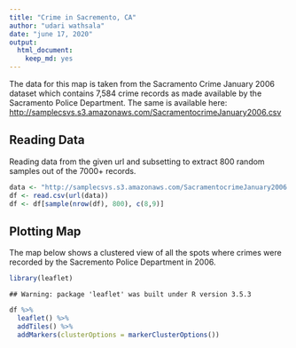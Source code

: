 ```yaml
---
title: "Crime in Sacremento, CA"
author: "udari wathsala"
date: "june 17, 2020"
output: 
  html_document: 
    keep_md: yes
---
```


The data for this map is taken from the Sacramento Crime January 2006 dataset which contains 7,584 crime records as made available by the Sacramento Police Department. The same is available here: http://samplecsvs.s3.amazonaws.com/SacramentocrimeJanuary2006.csv 

## Reading Data

Reading data from the given url and subsetting to extract 800 random samples out of the 7000+ records.  


```r
data <- "http://samplecsvs.s3.amazonaws.com/SacramentocrimeJanuary2006.csv"
df <- read.csv(url(data))
df <- df[sample(nrow(df), 800), c(8,9)]
```
 

## Plotting Map

The map below shows a clustered view of all the spots where crimes were recorded by the Sacremento Police Department in 2006. 


```r
library(leaflet)
```

```
## Warning: package 'leaflet' was built under R version 3.5.3
```

```r
df %>%
  leaflet() %>%
  addTiles() %>%
  addMarkers(clusterOptions = markerClusterOptions())
```

<!--html_preserve--><div id="htmlwidget-bcceb241de9f44107483" style="width:672px;height:480px;" class="leaflet html-widget"></div>
<script type="application/json" data-for="htmlwidget-bcceb241de9f44107483">{"x":{"options":{"crs":{"crsClass":"L.CRS.EPSG3857","code":null,"proj4def":null,"projectedBounds":null,"options":{}}},"calls":[{"method":"addTiles","args":["//{s}.tile.openstreetmap.org/{z}/{x}/{y}.png",null,null,{"minZoom":0,"maxZoom":18,"tileSize":256,"subdomains":"abc","errorTileUrl":"","tms":false,"noWrap":false,"zoomOffset":0,"zoomReverse":false,"opacity":1,"zIndex":1,"detectRetina":false,"attribution":"&copy; <a href=\"http://openstreetmap.org\">OpenStreetMap<\/a> contributors, <a href=\"http://creativecommons.org/licenses/by-sa/2.0/\">CC-BY-SA<\/a>"}]},{"method":"addMarkers","args":[[38.63040165,38.57783198,38.54120868,38.56775515,38.63903507,38.57829932,38.61292566,38.63369822,38.46598861,38.56756469,38.57920289,38.56987859,38.60154457,38.58259727,38.60728719,38.61112011,38.61692679,38.58431639,38.55790108,38.50576856,38.52921623,38.61112465,38.58033768,38.61353883,38.62372526,38.57562427,38.52496323,38.52497346,38.51481284,38.63020663,38.579198,38.62659902,38.61668041,38.4438703,38.57218405,38.6649083,38.62535356,38.6017616,38.63862878,38.63869884,38.52960558,38.57672297,38.51006027,38.56779465,38.59444259,38.53273565,38.58052209,38.6237316,38.62939722,38.51031519,38.6836334,38.52199137,38.50773512,38.63833091,38.54394982,38.45400615,38.48642245,38.54322621,38.55841823,38.56356918,38.56726042,38.53266824,38.63861804,38.56607629,38.57621825,38.47474149,38.63862878,38.52561869,38.49580633,38.54146972,38.57432818,38.63589932,38.59657483,38.56059283,38.53157904,38.60218075,38.57912112,38.59390962,38.65956858,38.5741441,38.61184675,38.52547643,38.5392541,38.61464988,38.54414515,38.49002489,38.61264781,38.63160945,38.63862878,38.55576196,38.63862878,38.54146972,38.53317666,38.61332659,38.62504428,38.54189707,38.6237857,38.6116022,38.53544489,38.53232093,38.57711951,38.51730281,38.61177605,38.45886451,38.58062786,38.49407763,38.44281523,38.53855659,38.64384893,38.60103545,38.52862804,38.61300454,38.4873608,38.5680901,38.62020172,38.61319529,38.49167924,38.62610032,38.58057689,38.45321298,38.57227839,38.5241743,38.57495865,38.62221222,38.61112661,38.52469057,38.51737845,38.53881527,38.55069371,38.55728421,38.6017616,38.45585205,38.47531213,38.53385584,38.54402702,38.61564793,38.52532421,38.49676301,38.52199137,38.57626112,38.5242556,38.64341672,38.49256682,38.56285677,38.64270234,38.48420982,38.56440753,38.47990166,38.57492438,38.45718227,38.47295223,38.4828813,38.6017616,38.44026684,38.68226149,38.50487902,38.48326162,38.48883395,38.61896279,38.52962554,38.62642786,38.53725889,38.62816341,38.48728104,38.51314436,38.55783227,38.60590997,38.55706875,38.6061587,38.64245072,38.53640731,38.54218087,38.52488785,38.49926989,38.48823968,38.54783739,38.63015644,38.56060791,38.63056637,38.51052171,38.49250972,38.58138835,38.48474254,38.66336311,38.61508987,38.51546647,38.48045537,38.47429277,38.61812954,38.54395353,38.58062786,38.55614464,38.61488957,38.47381246,38.61060918,38.52718667,38.54394604,38.65603463,38.65847399,38.54218087,38.62464848,38.60938371,38.47764806,38.56027062,38.56613196,38.63150496,38.61000927,38.46734964,38.44973707,38.63726864,38.54069286,38.52466107,38.57512017,38.50336488,38.65771652,38.52495123,38.5790295,38.53092764,38.51538948,38.47866168,38.49819435,38.60503971,38.60673086,38.58432423,38.48269052,38.52101974,38.61110308,38.47338747,38.58233236,38.4748515,38.47421612,38.63425266,38.58286126,38.49596852,38.59556161,38.52187978,38.62692723,38.45354132,38.57995276,38.55048551,38.62145778,38.5563198,38.58396965,38.57916319,38.55155803,38.48651138,38.57380164,38.57983801,38.55336668,38.56276169,38.52545833,38.48697009,38.54436304,38.54325918,38.49372331,38.51055016,38.57566567,38.64242648,38.62009985,38.53881527,38.53121355,38.49702385,38.61292672,38.58215599,38.62073678,38.620343,38.45720146,38.54676613,38.56713881,38.55155803,38.54454919,38.55199506,38.54751665,38.58052209,38.54838986,38.56342315,38.52484987,38.45583883,38.57271087,38.54919426,38.61124309,38.55463027,38.47425283,38.60717264,38.61812954,38.55128541,38.49856307,38.55226434,38.56895726,38.49754834,38.47345298,38.5470745,38.47692818,38.62691239,38.62453557,38.61292566,38.52488785,38.67056705,38.64150838,38.62741952,38.64628124,38.5780775,38.61371716,38.60154457,38.56689949,38.608676,38.56165546,38.52149079,38.65023973,38.62514818,38.50844502,38.53312798,38.52199137,38.50686233,38.56457981,38.5791674,38.53445955,38.63358427,38.49340569,38.54979527,38.5952625,38.49596852,38.53748352,38.54165918,38.52023542,38.52224238,38.6235744,38.5474759,38.49940254,38.56646578,38.54199544,38.57523636,38.65682845,38.62879718,38.52718667,38.6374478,38.47779754,38.51048773,38.51585289,38.52495123,38.60570671,38.4955943,38.61747853,38.48797175,38.56858948,38.5513666,38.62149711,38.57642774,38.64543073,38.50890986,38.52469228,38.63822005,38.59875634,38.58053662,38.57884334,38.63862878,38.55699686,38.64413073,38.6051444,38.46895114,38.579563,38.65420479,38.47245642,38.51182977,38.6390241,38.54284813,38.6557853,38.5394462,38.58472227,38.44093769,38.63589608,38.47521595,38.5566387,38.61435132,38.52904451,38.58378853,38.60154457,38.63700302,38.51325652,38.51685646,38.57484527,38.646805,38.49681243,38.60154457,38.55269382,38.61084789,38.65121663,38.47371582,38.58121716,38.5527076,38.61647499,38.55913053,38.50366806,38.56647048,38.52507559,38.58105799,38.47708652,38.55513128,38.47345298,38.60667473,38.63787804,38.68058937,38.53881527,38.56560764,38.56654113,38.55614777,38.56796664,38.52075518,38.51016505,38.57279305,38.47889498,38.46573597,38.61013165,38.62843144,38.57006806,38.51055016,38.49371194,38.61633341,38.46252937,38.57517889,38.52488785,38.63078873,38.61897041,38.48151147,38.62686447,38.56803077,38.56342448,38.52792486,38.56211513,38.62055915,38.50298477,38.55915665,38.4681451,38.66259811,38.63491454,38.61398148,38.47798938,38.5323931,38.57160034,38.53881527,38.64202003,38.63020663,38.51270034,38.47799614,38.52718667,38.6186885,38.49180749,38.48791288,38.47676441,38.62541828,38.48247425,38.62852162,38.63589608,38.65356442,38.62354293,38.64404243,38.533107,38.52224238,38.58100632,38.60811078,38.47489873,38.62823395,38.57122734,38.47577578,38.57504039,38.61589986,38.51503396,38.57223488,38.64317482,38.55078622,38.57026986,38.49904003,38.62493534,38.61063309,38.47138354,38.5393973,38.61393325,38.63393225,38.54865343,38.56191557,38.57495865,38.5149777,38.46734582,38.58428687,38.52971517,38.56215492,38.55347187,38.53213497,38.62009985,38.52570388,38.43799945,38.54176204,38.57294064,38.5766684,38.52461457,38.47489614,38.51178862,38.56796664,38.54726509,38.6427604,38.47341184,38.49297696,38.62609952,38.55123169,38.4957722,38.53184858,38.61655961,38.54032454,38.56812665,38.5272962,38.47397477,38.53003193,38.48934244,38.53881527,38.53117884,38.65733301,38.51048773,38.61112661,38.53959757,38.62262156,38.53880039,38.57948479,38.57523636,38.48973627,38.51538948,38.45186063,38.60088271,38.54318603,38.50557133,38.51084657,38.64378844,38.55982692,38.51052896,38.61890556,38.61250178,38.50482198,38.56842536,38.60034763,38.54392319,38.63020663,38.50054764,38.56636818,38.46354773,38.58357633,38.58052209,38.54158377,38.48682651,38.61118933,38.63004757,38.64598304,38.53137462,38.62203999,38.67279982,38.53700426,38.47921958,38.59683138,38.57167967,38.54711178,38.46541304,38.64011428,38.54165651,38.50565244,38.62688953,38.57991197,38.55408112,38.62275189,38.48718235,38.49477029,38.54676409,38.47385049,38.5906691,38.60027317,38.57394234,38.48306838,38.57960099,38.63365507,38.61642852,38.54080977,38.49502927,38.59682949,38.61496628,38.61141174,38.55703001,38.59540732,38.55416451,38.54940296,38.57920289,38.582786,38.49407763,38.46716553,38.52164684,38.63589608,38.57905171,38.6161187,38.62541828,38.57929276,38.53223561,38.48870203,38.55024332,38.62278626,38.62775415,38.60034763,38.6347855,38.53616085,38.58320363,38.57642774,38.61112661,38.61980119,38.63228581,38.57736287,38.63475409,38.60819724,38.47581524,38.54031312,38.47421612,38.65731154,38.55137298,38.53689812,38.67841269,38.62009248,38.53630908,38.56170554,38.64094112,38.5530906,38.47431447,38.57348427,38.53684169,38.47390443,38.61782428,38.54812095,38.61471215,38.45826571,38.67660642,38.54701012,38.63446175,38.63560611,38.51658451,38.53502991,38.524921,38.63862878,38.58885287,38.53881527,38.57037029,38.62489157,38.55403671,38.65981725,38.56819418,38.48606988,38.49284864,38.52270247,38.57905171,38.59818409,38.57991197,38.49575914,38.54900615,38.61890556,38.53366299,38.48225136,38.47337967,38.63974929,38.59664183,38.62764502,38.5393973,38.63839743,38.65407136,38.52258034,38.57834697,38.58003319,38.54021553,38.62053425,38.47531506,38.52904451,38.60950253,38.5236977,38.52363278,38.61314172,38.57512017,38.63466859,38.51187331,38.57110778,38.57815667,38.58364167,38.55714501,38.54066622,38.62996703,38.51441882,38.51385568,38.60027317,38.63863084,38.62377281,38.53029154,38.45673254,38.50067395,38.62354293,38.53955707,38.54677938,38.54674696,38.54106323,38.50298477,38.60154457,38.59891162,38.579563,38.58173099,38.54983935,38.5722972,38.61545185,38.61112009,38.56855432,38.62504428,38.62741952,38.51966749,38.61915532,38.67160923,38.58184562,38.48832414,38.47623848,38.60407552,38.55103901,38.64726866,38.57158209,38.52394358,38.4706931,38.53748261,38.56601548,38.49407763,38.55500397,38.61618775,38.63869884,38.56783954,38.63862878,38.63895258,38.53106486,38.54815629,38.61228167,38.64016562,38.54395353,38.61112011,38.53514705,38.51881709,38.48285946,38.53966813,38.58612197,38.620284,38.59971248,38.6308137,38.62127582,38.44386605,38.51688672,38.57887553,38.54581386,38.54995993,38.55971842,38.64361887,38.61112661,38.54584067,38.47695497,38.5225465,38.53849952,38.54219716,38.57585352,38.47902907,38.60969712,38.56929775,38.46009782,38.4635908,38.55701398,38.64150838,38.63973826,38.55612335,38.64404243,38.63862878,38.62201506,38.52488785,38.58045703,38.57009493,38.52659231,38.53127512,38.53080212,38.63409297,38.47581524,38.53908574,38.47038918,38.52799185,38.58113729,38.64404243,38.53847284,38.59803885,38.58245363,38.52084905,38.54016571,38.57201606,38.49720765,38.44316219,38.48383794,38.53952458,38.50576856,38.66946015,38.55669548,38.56089025,38.52472122],[-121.4780296,-121.4704595,-121.4703152,-121.4385767,-121.4336354,-121.426754,-121.4932977,-121.424418,-121.4160666,-121.4994153,-121.493943,-121.4910186,-121.42747,-121.500996,-121.4812714,-121.4461937,-121.4593506,-121.4810431,-121.4696737,-121.4181141,-121.3846751,-121.4593596,-121.4853853,-121.4998065,-121.4481855,-121.4758978,-121.4438874,-121.4425904,-121.4390559,-121.4959999,-121.4847429,-121.4467735,-121.488539,-121.422141,-121.4907608,-121.4975722,-121.5104944,-121.4258271,-121.3815598,-121.4424398,-121.4932774,-121.4832986,-121.5427657,-121.5062865,-121.4814732,-121.4705214,-121.4986248,-121.4985029,-121.4806029,-121.4771985,-121.5373039,-121.4990149,-121.4762318,-121.4328287,-121.466281,-121.428879,-121.4568798,-121.4731603,-121.4759018,-121.4721812,-121.4753542,-121.4461521,-121.433145,-121.4770347,-121.4840333,-121.4581108,-121.3815598,-121.4442877,-121.4737197,-121.4254625,-121.4722695,-121.426956,-121.4303406,-121.4344469,-121.407542,-121.4681757,-121.4972354,-121.4844897,-121.5048486,-121.431646,-121.4939808,-121.4084001,-121.4650574,-121.5183447,-121.4610278,-121.5208027,-121.4216656,-121.4779367,-121.3815598,-121.4149612,-121.3815598,-121.4254625,-121.5069385,-121.4447836,-121.4978986,-121.4773762,-121.513771,-121.4839873,-121.4451097,-121.4294935,-121.4677888,-121.5148282,-121.4364452,-121.4191177,-121.5014996,-121.4673944,-121.4095243,-121.4746387,-121.4613242,-121.496374,-121.4256917,-121.4918727,-121.5160587,-121.4670272,-121.4366726,-121.4235266,-121.480413,-121.4989028,-121.5036968,-121.4373604,-121.4192296,-121.4109836,-121.418725,-121.4447319,-121.4487064,-121.4442915,-121.4347262,-121.479014,-121.4597405,-121.4119063,-121.4258271,-121.4301179,-121.4418427,-121.513646,-121.5008042,-121.4427075,-121.5195591,-121.5444825,-121.4990149,-121.4875031,-121.4107732,-121.4256455,-121.4762942,-121.4695145,-121.4562911,-121.448306,-121.4790335,-121.4512387,-121.4687391,-121.4133413,-121.4281268,-121.4946743,-121.4258271,-121.4111095,-121.532093,-121.4816448,-121.4956183,-121.4876867,-121.4855545,-121.4186887,-121.4570278,-121.4477561,-121.4991088,-121.4561046,-121.5010131,-121.4100658,-121.4646484,-121.4149051,-121.4590823,-121.5100794,-121.4772381,-121.4090938,-121.4717471,-121.553597,-121.4806581,-121.4243203,-121.4569399,-121.5061404,-121.4386701,-121.4274484,-121.4579445,-121.4622017,-121.4564244,-121.499019,-121.4517802,-121.4362512,-121.4856682,-121.4503108,-121.459947,-121.4647075,-121.5014996,-121.47652,-121.4934272,-121.4260625,-121.4432894,-121.4712477,-121.4672495,-121.5152564,-121.5161468,-121.4090938,-121.449463,-121.5271363,-121.4891676,-121.4780844,-121.4634009,-121.4385612,-121.4470317,-121.4340917,-121.4180465,-121.5047935,-121.4728119,-121.4966332,-121.4972076,-121.5391044,-121.4434361,-121.4646263,-121.4919713,-121.473272,-121.5255605,-121.436643,-121.5545331,-121.533926,-121.4499687,-121.4902264,-121.5013272,-121.5080745,-121.4618026,-121.4334256,-121.4906079,-121.4196758,-121.42717,-121.4177759,-121.444405,-121.4653782,-121.4787324,-121.5127489,-121.4569435,-121.4422153,-121.4921151,-121.4028462,-121.49973,-121.4703569,-121.4888995,-121.5006108,-121.4684935,-121.5184681,-121.4511566,-121.4707875,-121.4779426,-121.4874147,-121.4709983,-121.4641983,-121.467166,-121.4659749,-121.5247086,-121.409083,-121.4669217,-121.4203421,-121.4590851,-121.479014,-121.4509002,-121.5273701,-121.4415704,-121.4775255,-121.4572951,-121.4755341,-121.4286823,-121.4566198,-121.4685593,-121.4684935,-121.4575843,-121.4697841,-121.4509881,-121.4986248,-121.5077495,-121.4867244,-121.4772878,-121.4380731,-121.4662897,-121.4709972,-121.4755625,-121.4116414,-121.4368769,-121.4729293,-121.459947,-121.4671318,-121.4706699,-121.4981519,-121.4832569,-121.466764,-121.4355908,-121.3927171,-121.5022861,-121.4220925,-121.5264198,-121.4932977,-121.4717471,-121.5187863,-121.4217991,-121.4978994,-121.4553219,-121.4731163,-121.518561,-121.42747,-121.413324,-121.4799069,-121.3880115,-121.3907012,-121.5085026,-121.4940089,-121.4228765,-121.4734551,-121.4990149,-121.4787544,-121.4930954,-121.4984069,-121.4469248,-121.4313716,-121.4919864,-121.5056977,-121.4855296,-121.4653782,-121.4639904,-121.4709517,-121.4086008,-121.4980099,-121.5151131,-121.3980671,-121.4627597,-121.4739085,-121.4712254,-121.5012154,-121.4449174,-121.4317459,-121.4712477,-121.3846125,-121.4657412,-121.406008,-121.4383522,-121.4646263,-121.4289938,-121.5222888,-121.4706061,-121.5475886,-121.4076334,-121.4686663,-121.4404952,-121.4848294,-121.419831,-121.4121265,-121.4440747,-121.4068481,-121.4211729,-121.4906312,-121.4834127,-121.3815598,-121.4689006,-121.4273239,-121.4381004,-121.4336564,-121.4952908,-121.4621144,-121.427261,-121.5193388,-121.4325151,-121.4161265,-121.4559846,-121.4355549,-121.4858505,-121.4043096,-121.5055312,-121.4217163,-121.4597445,-121.4629401,-121.4727965,-121.4901707,-121.42747,-121.5088355,-121.528402,-121.5250509,-121.4821859,-121.5372839,-121.5307469,-121.42747,-121.4274073,-121.4630259,-121.5349582,-121.4416525,-121.4818667,-121.469478,-121.4514476,-121.4785789,-121.4116315,-121.4909275,-121.427517,-121.4812732,-121.4229307,-121.4728661,-121.4355908,-121.4226379,-121.4705911,-121.5030911,-121.479014,-121.4658077,-121.4436297,-121.4267606,-121.4852542,-121.5130396,-121.4884492,-121.4568029,-121.5354477,-121.4176962,-121.4954943,-121.5058946,-121.4998385,-121.409083,-121.4998771,-121.4864485,-121.4585038,-121.4800392,-121.4717471,-121.4737594,-121.4636228,-121.4684313,-121.4420038,-121.4738655,-121.4693599,-121.422338,-121.4990409,-121.4189763,-121.5346969,-121.3833572,-121.4233592,-121.5095521,-121.4150713,-121.4886144,-121.5369556,-121.5092931,-121.48052,-121.479014,-121.4308562,-121.4959999,-121.5368634,-121.4369976,-121.4712477,-121.4237902,-121.5222477,-121.4555792,-121.4561777,-121.433145,-121.528986,-121.4315485,-121.5055312,-121.4661498,-121.434294,-121.4568936,-121.4939831,-121.4980099,-121.4869337,-121.4543396,-121.4996944,-121.5040161,-121.4733278,-121.4544107,-121.5061034,-121.4902491,-121.418769,-121.4732784,-121.425595,-121.4630967,-121.4441463,-121.4795627,-121.4874437,-121.4306972,-121.4263125,-121.4753422,-121.4717489,-121.4306582,-121.3932422,-121.4738686,-121.418725,-121.4351262,-121.4271832,-121.4855038,-121.4845198,-121.506385,-121.4566492,-121.4647018,-121.4590851,-121.5041133,-121.4177615,-121.4688287,-121.4248243,-121.487703,-121.5043061,-121.4375984,-121.4434098,-121.4852542,-121.4552803,-121.4228743,-121.4266735,-121.5071286,-121.4861821,-121.4043052,-121.472256,-121.473503,-121.4438554,-121.4514664,-121.4768448,-121.4652065,-121.438423,-121.4186854,-121.4859396,-121.479014,-121.4699527,-121.4952127,-121.406008,-121.4487064,-121.4261348,-121.4901695,-121.4479715,-121.482551,-121.5012154,-121.5445064,-121.5255605,-121.4370847,-121.4352821,-121.4758004,-121.4331388,-121.4095907,-121.5341593,-121.4857011,-121.4233804,-121.5000769,-121.45439,-121.4112131,-121.4785389,-121.4286413,-121.4712461,-121.4959999,-121.5302541,-121.4284238,-121.4298714,-121.4893746,-121.4986248,-121.4186088,-121.5001978,-121.4265596,-121.4762363,-121.4561435,-121.4737407,-121.4755356,-121.5215208,-121.4885401,-121.4305743,-121.4384528,-121.4392594,-121.3956435,-121.4272581,-121.4291698,-121.4751893,-121.4351231,-121.5279374,-121.4966071,-121.3935632,-121.4642874,-121.4620097,-121.5467908,-121.4567702,-121.4326535,-121.481959,-121.4252477,-121.4707578,-121.4774573,-121.4907988,-121.500334,-121.4497539,-121.4928237,-121.4847037,-121.4369307,-121.4483057,-121.4343762,-121.4030188,-121.4978798,-121.4704184,-121.4091389,-121.493943,-121.5027369,-121.4673944,-121.4196649,-121.4709707,-121.5055312,-121.4976906,-121.4504318,-121.433145,-121.4906436,-121.4167866,-121.4569742,-121.4123944,-121.4356686,-121.4570282,-121.4286413,-121.4134444,-121.4285992,-121.495181,-121.4848294,-121.4487064,-121.4250133,-121.4303283,-121.4870264,-121.4347477,-121.4499784,-121.4196575,-121.4502184,-121.42717,-121.5119979,-121.4061503,-121.4943793,-121.5385043,-121.426719,-121.4056953,-121.4681696,-121.4198325,-121.3751255,-121.4348784,-121.4678719,-121.4785704,-121.4409071,-121.4592598,-121.4097474,-121.4782039,-121.4453528,-121.5190467,-121.4089209,-121.4452806,-121.5129202,-121.5236897,-121.5043072,-121.4494106,-121.3815598,-121.4847746,-121.479014,-121.4885667,-121.440024,-121.481613,-121.5433421,-121.4895092,-121.475678,-121.502811,-121.5008974,-121.4976906,-121.4326056,-121.4966071,-121.4827348,-121.3982115,-121.5000769,-121.4739615,-121.4869374,-121.490763,-121.4365076,-121.423349,-121.4258496,-121.4753422,-121.5106604,-121.5048798,-121.4177778,-121.4750103,-121.4973304,-121.4557117,-121.4487142,-121.4487485,-121.4727965,-121.5213017,-121.4128401,-121.5175955,-121.4912208,-121.4972076,-121.4301867,-121.4111584,-121.4557908,-121.4876958,-121.4739148,-121.5067204,-121.4517155,-121.4784703,-121.5010951,-121.5292089,-121.4252477,-121.4635168,-121.4822785,-121.3906925,-121.4338336,-121.5467673,-121.434294,-121.4760613,-121.4341752,-121.4578018,-121.47576,-121.5346969,-121.42747,-121.4258885,-121.4952908,-121.4987842,-121.4144993,-121.4773354,-121.4939097,-121.4473381,-121.4908532,-121.4978986,-121.4978994,-121.4401502,-121.494356,-121.5093115,-121.5011657,-121.4571972,-121.4558673,-121.4634269,-121.4439429,-121.5330756,-121.4746508,-121.5183764,-121.4271773,-121.4930327,-121.4886224,-121.4673944,-121.4714437,-121.5059934,-121.4424398,-121.4881721,-121.3815598,-121.439826,-121.4462065,-121.4758233,-121.4935963,-121.4587507,-121.4647075,-121.4461937,-121.471825,-121.4397584,-121.5029365,-121.476938,-121.48322,-121.465034,-121.4284714,-121.4308301,-121.4481729,-121.4120435,-121.4224553,-121.4789523,-121.4608509,-121.3837794,-121.4922242,-121.4199227,-121.4487064,-121.459536,-121.4882958,-121.5048587,-121.4907389,-121.4673115,-121.5068254,-121.4303627,-121.5218778,-121.498235,-121.4197397,-121.4432125,-121.4762723,-121.4217991,-121.4353699,-121.4724356,-121.4568936,-121.3815598,-121.4700579,-121.4717471,-121.4674526,-121.4977991,-121.4721784,-121.4742028,-121.472843,-121.4874303,-121.4196575,-121.479928,-121.4223876,-121.434789,-121.5069638,-121.4568936,-121.4647521,-121.4259795,-121.5052755,-121.4120841,-121.500048,-121.4692575,-121.5430401,-121.4349815,-121.4806587,-121.4647617,-121.4181141,-121.4836208,-121.4100717,-121.5047395,-121.497206],null,null,null,{"interactive":true,"draggable":false,"keyboard":true,"title":"","alt":"","zIndexOffset":0,"opacity":1,"riseOnHover":false,"riseOffset":250},null,null,{"showCoverageOnHover":true,"zoomToBoundsOnClick":true,"spiderfyOnMaxZoom":true,"removeOutsideVisibleBounds":true,"spiderLegPolylineOptions":{"weight":1.5,"color":"#222","opacity":0.5},"freezeAtZoom":false},null,null,{"interactive":false,"permanent":false,"direction":"auto","opacity":1,"offset":[0,0],"textsize":"10px","textOnly":false,"className":"","sticky":true},null]}],"limits":{"lat":[38.43799945,38.6836334],"lng":[-121.5545331,-121.3751255]}},"evals":[],"jsHooks":[]}</script><!--/html_preserve-->
